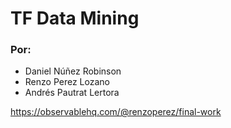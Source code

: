 # TF Data Mining

### Por:
- Daniel Núñez Robinson
- Renzo Perez Lozano
- Andrés Pautrat Lertora

https://observablehq.com/@renzoperez/final-work
